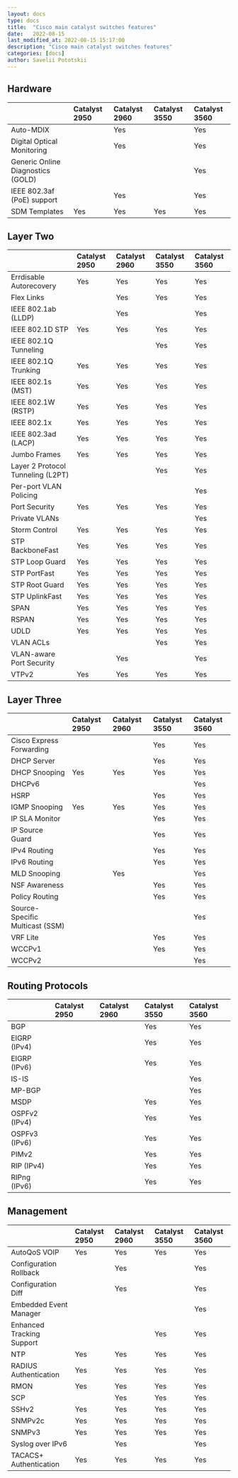 ```yaml
---
layout: docs
type: docs
title:  "Cisco main catalyst switches features"
date:   2022-08-15
last_modified_at: 2022-08-15 15:17:00
description: "Cisco main catalyst switches features"
categories: [docs]
author: Savelii Pototskii
---
```


## Hardware

|   |Catalyst 2950|Catalyst 2960|Catalyst 3550|Catalyst 3560|
|:---|:---|:---|:---|:---|
|Auto-MDIX                          |   |Yes|   |Yes|
|Digital Optical Monitoring         |   |Yes|   |Yes|
|Generic Online Diagnostics (GOLD)  |   |   |   |Yes|
|IEEE 802.3af (PoE) support	        |   |Yes|   |Yes|
|SDM Templates                      |Yes|Yes|Yes|Yes|

## Layer Two

|   |Catalyst 2950|Catalyst 2960|Catalyst 3550|Catalyst 3560|
|:---|:---|:---|:---|:---|
|Errdisable Autorecovery            |Yes|Yes|Yes|Yes|
|Flex Links                         |   |Yes|Yes|Yes|
|IEEE 802.1ab (LLDP)                |   |Yes|   |Yes|
|IEEE 802.1D STP                    |Yes|Yes|Yes|Yes|
|IEEE 802.1Q Tunneling              |   |   |Yes|Yes|
|IEEE 802.1Q Trunking               |Yes|Yes|Yes|Yes|
|IEEE 802.1s (MST)                  |Yes|Yes|Yes|Yes|
|IEEE 802.1W (RSTP)                 |Yes|Yes|Yes|Yes|
|IEEE 802.1x                        |Yes|Yes|Yes|Yes|
|IEEE 802.3ad (LACP)                |Yes|Yes|Yes|Yes|
|Jumbo Frames                       |Yes|Yes|Yes|Yes|
|Layer 2 Protocol Tunneling (L2PT)  |   |   |Yes|Yes|
|Per-port VLAN Policing	            |   |   |   |Yes|
|Port Security	                    |Yes|Yes|Yes|Yes|
|Private VLANs	                    |   |   |   |Yes|
|Storm Control	                    |Yes|Yes|Yes|Yes|
|STP BackboneFast                   |Yes|Yes|Yes|Yes|
|STP Loop Guard	                    |Yes|Yes|Yes|Yes|
|STP PortFast                       |Yes|Yes|Yes|Yes|
|STP Root Guard	                    |Yes|Yes|Yes|Yes|
|STP UplinkFast	                    |Yes|Yes|Yes|Yes|
|SPAN	                            |Yes|Yes|Yes|Yes|
|RSPAN	                            |Yes|Yes|Yes|Yes|
|UDLD	                            |Yes|Yes|Yes|Yes|
|VLAN ACLs	                        |   |   |Yes|Yes|
|VLAN-aware Port Security           |   |Yes|   |Yes|
|VTPv2	                            |Yes|Yes|Yes|Yes|

## Layer Three

|   |Catalyst 2950|Catalyst 2960|Catalyst 3550|Catalyst 3560|
|:---|:---|:---|:---|:---|
|Cisco Express Forwarding           |   |   |Yes|Yes|
|DHCP Server                        |   |   |Yes|Yes|
|DHCP Snooping                      |Yes|Yes|Yes|Yes|
|DHCPv6                             |   |   |   |Yes|
|HSRP                               |   |   |Yes|Yes|
|IGMP Snooping                      |Yes|Yes|Yes|Yes|
|IP SLA Monitor                     |   |   |Yes|Yes|
|IP Source Guard                    |   |   |Yes|Yes|
|IPv4 Routing                       |   |   |Yes|Yes|
|IPv6 Routing                       |   |   |Yes|Yes|
|MLD Snooping                       |   |Yes|   |Yes|
|NSF Awareness                      |   |   |Yes|Yes|
|Policy Routing                     |   |   |Yes|Yes|
|Source-Specific Multicast (SSM)    |   |   |   |Yes|
|VRF Lite                           |   |   |Yes|Yes|
|WCCPv1                             |   |   |Yes|Yes|
|WCCPv2                             |   |   |   |Yes|

## Routing Protocols

|   |Catalyst 2950|Catalyst 2960|Catalyst 3550|Catalyst 3560|
|:---|:---|:---|:---|:---|
|BGP            |   |   |Yes|Yes|
|EIGRP (IPv4)   |   |   |Yes|Yes|
|EIGRP (IPv6)   |   |   |Yes|Yes|
|IS-IS          |   |   |   |Yes|
|MP-BGP         |   |   |   |Yes|
|MSDP           |   |   |Yes|Yes|
|OSPFv2 (IPv4)  |   |   |Yes|Yes|
|OSPFv3 (IPv6)  |   |   |Yes|Yes|
|PIMv2          |   |   |Yes|Yes|
|RIP (IPv4)     |   |   |Yes|Yes|
|RIPng (IPv6)   |   |   |Yes|Yes|

## Management

|   |Catalyst 2950|Catalyst 2960|Catalyst 3550|Catalyst 3560|
|:---|:---|:---|:---|:---|
|AutoQoS VOIP               |Yes|Yes|Yes|Yes|
|Configuration Rollback     |   |Yes|   |Yes|
|Configuration Diff         |   |Yes|   |Yes|
|Embedded Event Manager     |   |   |   |Yes|
|Enhanced Tracking Support  |   |   |Yes|Yes|
|NTP                        |Yes|Yes|Yes|Yes|
|RADIUS Authentication      |Yes|Yes|Yes|Yes|
|RMON                       |Yes|Yes|Yes|Yes|
|SCP                        |   |Yes|Yes|Yes|
|SSHv2                      |Yes|Yes|Yes|Yes|
|SNMPv2c                    |Yes|Yes|Yes|Yes|
|SNMPv3                     |Yes|Yes|Yes|Yes|
|Syslog over IPv6           |   |Yes|   |Yes|
|TACACS+ Authentication     |Yes|Yes|Yes|Yes|